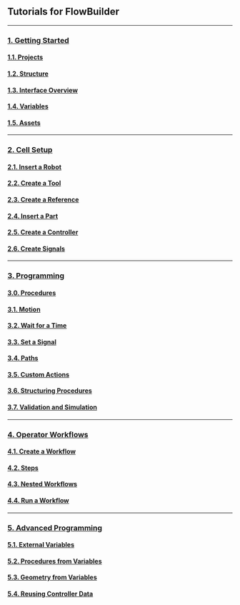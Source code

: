 ## Tutorials for FlowBuilder 
---

### [1. Getting Started](FlowBuilder/1-Getting-Started/Contents.md#1-getting-started)

#### [1.1. Projects](FlowBuilder/1-Getting-Started/Contents.md#11-projects)

#### [1.2. Structure](FlowBuilder/1-Getting-Started/Contents.md#12-structure)

#### [1.3. Interface Overview](FlowBuilder/1-Getting-Started/Contents.md#13-interface-overview)

#### [1.4. Variables](FlowBuilder/1-Getting-Started/Contents.md#14-variables)

#### [1.5. Assets](FlowBuilder/1-Getting-Started/Contents.md#15-assets)

---

### [2. Cell Setup](FlowBuilder/2-Cell/Contents.md#2-cell-setup)

#### [2.1. Insert a Robot](FlowBuilder/2-Cell/Contents.md#21-insert-a-robot)

#### [2.2. Create a Tool](FlowBuilder/2-Cell/Contents.md#22-create-a-tool)

#### [2.3. Create a Reference](FlowBuilder/2-Cell/Contents.md#23-create-a-reference)

#### [2.4. Insert a Part](FlowBuilder/2-Cell/Contents.md#24-insert-a-part)

#### [2.5. Create a Controller](FlowBuilder/2-Cell/Contents.md#25-create-a-controller)

#### [2.6. Create Signals](FlowBuilder/2-Cell/Contents.md#26-create-signals)

---

### [3. Programming](FlowBuilder/3-Programming/Contents.md#3-programming)

#### [3.0. Procedures](FlowBuilder/3-Programming/Contents.md#30-procedures)

#### [3.1. Motion](FlowBuilder/3-Programming/Contents.md#31-motion)

#### [3.2. Wait for a Time](FlowBuilder/3-Programming/Contents.md#32-wait-for-a-time)

#### [3.3. Set a Signal](FlowBuilder/3-Programming/Contents.md#33-set-a-signal)

#### [3.4. Paths](FlowBuilder/3-Programming/Contents.md#34-paths)

#### [3.5. Custom Actions](FlowBuilder/3-Programming/Contents.md#35-custom-actions)

#### [3.6. Structuring Procedures](FlowBuilder/3-Programming/Contents.md#36-structuring-procedures)

#### [3.7. Validation and Simulation](FlowBuilder/3-Programming/Contents.md#37-validation-and-simulation)

---

### [4. Operator Workflows](FlowBuilder/4-Workflows/Contents.md#4-operator-workflows)

#### [4.1. Create a Workflow](FlowBuilder/4-Workflows/Contents.md#41-create-a-workflow)

#### [4.2. Steps](FlowBuilder/4-Workflows/Contents.md#42-steps)

#### [4.3. Nested Workflows](FlowBuilder/4-Workflows/Contents.md#43-nested-workflows)

#### [4.4. Run a Workflow](FlowBuilder/4-Workflows/Contents.md#44-run-a-workflow)

---

### [5. Advanced Programming](FlowBuilder/5-Advanced-Programming/Contents.md#5-advanced-programming)

#### [5.1. External Variables](FlowBuilder/5-Advanced-Programming/Contents.md#51-external-variables)

#### [5.2. Procedures from Variables](FlowBuilder/5-Advanced-Programming/Contents.md#52-procedures-from-variables)

#### [5.3. Geometry from Variables](FlowBuilder/5-Advanced-Programming/Contents.md#53-geometry-from-variables)

#### [5.4. Reusing Controller Data](FlowBuilder/5-Advanced-Programming/Contents.md#54-resuing-controller-data)